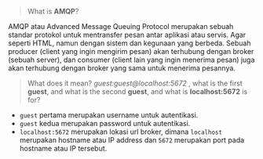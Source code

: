 > What is **AMQP**?

AMQP atau Advanced Message Queuing Protocol merupakan sebuah standar protokol untuk mentransfer pesan antar aplikasi atau servis. Agar seperti HTML, namun dengan sistem dan kegunaan yang berbeda. Sebuah producer (client yang ingin mengirim pesan) akan terhubung dengan broker (sebuah server), dan consumer (client lain yang ingin menerima pesan) juga akan terhubung dengan broker yang sama untuk menerima pesannya.

> What does it mean? *guest:guest@localhost:5672* , what is the first **guest**, and what
is the second **guest**, and what is **localhost:5672** is for?

- `guest` pertama merupakan username untuk autentikasi.
- `guest` kedua merupakan password untuk autentikasi.
- `localhost:5672` merupakan lokasi url broker, dimana `localhost` merupakan hostname atau IP address dan `5672` merupakan port pada hostname atau IP tersebut.